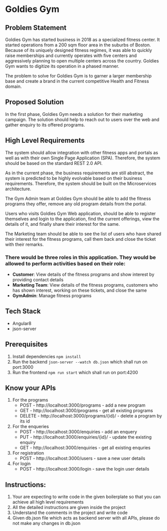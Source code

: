 # Goldies Gym 

## Problem Statement

Goldies Gym has started business in 2018 as a specialized fitness center. It started operations from a 200 sqm floor area in the suburbs of Boston. Because of its uniquely designed fitness regimes, it was able to quickly raise memberships and currently operates with five centers and aggressively planning to open multiple centers across the country.
Goldies Gym wants to digitize its operation in a phased manner. 

The problem to solve for Goldies Gym is to garner a larger membership base and create a brand in the current competitive Health and Fitness domain.


## Proposed Solution
In the first phase, Goldies Gym needs a solution for their marketing campaign. 
The solution should help to reach out to users over the web and gather enquiry to its offered programs. 


## High Level Requirements

The system should allow integration with other fitness apps and portals as well as with their own Single Page Application (SPA). Therefore, the system should be based on the standard REST 2.0 API. 

As in the current phase, the business requirements are still abstract, the system is predicted to be highly evolvable based on their business requirements. Therefore, the system should be built on the Microservices architecture.

The Gym Admin team at Goldies Gym should be able to add the fitness programs they offer, remove any old program details from the portal.


Users who visits Goldies Gym Web application, should be able to register themselves and login to the application, find the current offerings, view the details of it, and finally share their interest for the same.  

The Marketing team should be able to see the list of users who have shared their interest for the fitness programs, call them back and close the ticket with their remarks.



### There would be three roles in this application. They would be allowed to perform activities based on their role: 
  - **Customer**: View details of the fitness programs and show interest by providing contact details
  - **Marketing Team**: View details of the fitness programs, customers who has shown interest, working on these tickets, and close the same
  - **GymAdmin**: Manage fitness programs


## Tech Stack

- Angular8
- json-server 

## Prerequisites

  1. Install dependencies `npm install` 
  2. Run the backend `json-server --watch db.json` which shall run on port:3000
  3. Run the frontend `npm run start` which shall run on port:4200  

## Know your APIs
  
  1. For the programs 
     - POST    - http://localhost:3000/programs         - add a new program
     - GET     - http://localhost:3000/programs         - get all existing programs  
     - DELETE  - http://localhost:3000/programs/{id}/   - delete a program by its id 
  2. For the enqueries
     - POST    - http://localhost:3000/enquiries        - add an enquery 
     - PUT     - http://localhost:3000/enquiries/{id}/  - update the existing enquiry
     - GET     - http://localhost:3000/enquiries        - get all existing enquries
  3. For registration
     - POST    - http://localhost:3000/users            - save a new user details
  4. For login
     - POST    - http://localhost:3000/login            - save the login user details

## Instructions:

1. Your are expecting to write code in the given boilerplate so that you can achieve all  high level requirements
2. All the detailed instructions are given inside the project 
3. Understand the comments in the project and write code 
4. Given db.json file which acts as backend server with all APIs, please do not make any changes in db.json

